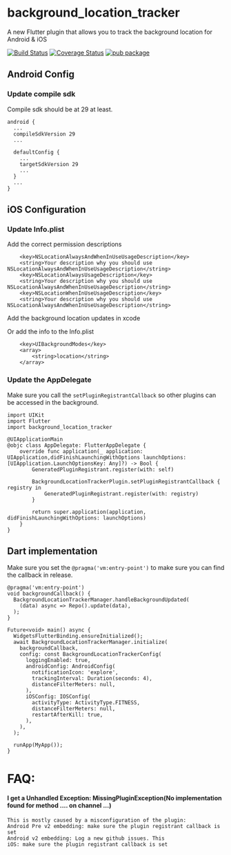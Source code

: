# background_location_tracker

A new Flutter plugin that allows you to track the background location for Android & iOS

[![Build Status](https://travis-ci.com/icapps/flutter-background-location-tracker.svg?branch=master)](https://travis-ci.com/icapps/flutter-background-location-tracker)
[![Coverage Status](https://coveralls.io/repos/github/icapps/flutter-background-location-tracker/badge.svg?branch=master)](https://coveralls.io/github/icapps/flutter-background-location-tracker?branch=master)
[![pub package](https://img.shields.io/pub/v/background_location_tracker.svg)](https://pub.dartlang.org/packages/background_location_tracker)

## Android Config

### Update compile sdk

Compile sdk should be at 29 at least.
```
android {
  ...
  compileSdkVersion 29
  ...

  defaultConfig {
    ...
    targetSdkVersion 29
    ...
  }
  ...
}
```

## iOS Configuration

### Update Info.plist

Add the correct permission descriptions
```
	<key>NSLocationAlwaysAndWhenInUseUsageDescription</key>
	<string>Your description why you should use NSLocationAlwaysAndWhenInUseUsageDescription</string>
	<key>NSLocationAlwaysUsageDescription</key>
	<string>Your description why you should use NSLocationAlwaysAndWhenInUseUsageDescription</string>
	<key>NSLocationWhenInUseUsageDescription</key>
	<string>Your description why you should use NSLocationAlwaysAndWhenInUseUsageDescription</string>
```

Add the background location updates in xcode

Or add the info to the Info.plist

```
	<key>UIBackgroundModes</key>
	<array>
		<string>location</string>
	</array>
```

### Update the AppDelegate

Make sure you call the `setPluginRegistrantCallback` so other plugins can be accessed in the background.

```
import UIKit
import Flutter
import background_location_tracker

@UIApplicationMain
@objc class AppDelegate: FlutterAppDelegate {
    override func application(_ application: UIApplication,didFinishLaunchingWithOptions launchOptions: [UIApplication.LaunchOptionsKey: Any]?) -> Bool {
        GeneratedPluginRegistrant.register(with: self)

        BackgroundLocationTrackerPlugin.setPluginRegistrantCallback { registry in
            GeneratedPluginRegistrant.register(with: registry)
        }

        return super.application(application, didFinishLaunchingWithOptions: launchOptions)
    }
}
```

## Dart implementation

Make sure you set the `@pragma('vm:entry-point')` to make sure you can find the callback in release.

```
@pragma('vm:entry-point')
void backgroundCallback() {
  BackgroundLocationTrackerManager.handleBackgroundUpdated(
    (data) async => Repo().update(data),
  );
}

Future<void> main() async {
  WidgetsFlutterBinding.ensureInitialized();
  await BackgroundLocationTrackerManager.initialize(
    backgroundCallback,
    config: const BackgroundLocationTrackerConfig(
      loggingEnabled: true,
      androidConfig: AndroidConfig(
        notificationIcon: 'explore',
        trackingInterval: Duration(seconds: 4),
        distanceFilterMeters: null,
      ),
      iOSConfig: IOSConfig(
        activityType: ActivityType.FITNESS,
        distanceFilterMeters: null,
        restartAfterKill: true,
      ),
    ),
  );

  runApp(MyApp());
}
```

# FAQ:

#### I get a Unhandled Exception: MissingPluginException(No implementation found for method .... on channel ...)

```
This is mostly caused by a misconfiguration of the plugin:
Android Pre v2 embedding: make sure the plugin registrant callback is set
Android v2 embedding: Log a new github issues. This
iOS: make sure the plugin registrant callback is set
```
